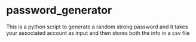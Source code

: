# password_generator
This is a python script to generate a random strong password and it takes your associated account as input and then stores both the info in a csv file
